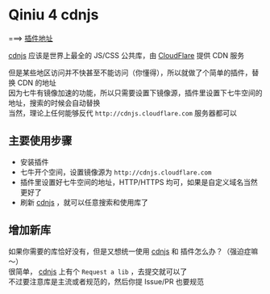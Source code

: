 # Qiniu 4 cdnjs

===> [插件地址](https://goo.gl/XyqOrm)

[cdnjs](https://cdnjs.com/) 应该是世界上最全的 JS/CSS 公共库，由 [CloudFlare](https://www.cloudflare.com/) 提供 CDN 服务

但是某些地区访问并不快甚至不能访问（你懂得），所以就做了个简单的插件，替换 CDN 的地址<br>
因为七牛有镜像加速的功能，所以只需要设置下镜像源，插件里设置下七牛空间的地址，搜索的时候会自动替换<br>
当然，理论上任何能够反代 `http://cdnjs.cloudflare.com` 服务器都可以<br>

主要使用步骤
---
 - 安装插件
 - 七牛开个空间，设置镜像源为 `http://cdnjs.cloudflare.com`
 - 插件里设置好七牛空间的地址，HTTP/HTTPS 均可，如果是自定义域名当然更好了
 - 刷新 [cdnjs](https://cdnjs.com/) ，就可以任意搜索和使用库了

增加新库
---

如果你需要的库恰好没有，但是又想统一使用 [cdnjs](https://cdnjs.com/) 和 插件怎么办？（强迫症嘛～）<br>
很简单， [cdnjs](https://cdnjs.com/) 上有个 `Request a lib` ，去提交就可以了<br>
不过要注意库是主流或者规范的，然后你提 Issue/PR 也要规范
